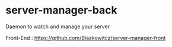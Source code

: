 # server-manager-back
Daemon to watch and manage your server

Front-End : https://github.com/Blazkowitcz/server-manager-front
